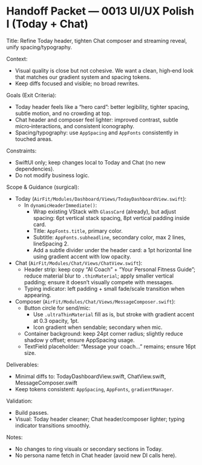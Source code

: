 
# Handoff Packet — 0013 UI/UX Polish I (Today + Chat)

Title: Refine Today header, tighten Chat composer and streaming reveal, unify spacing/typography.

Context:
- Visual quality is close but not cohesive. We want a clean, high‑end look that matches our gradient system and spacing tokens.
- Keep diffs focused and visible; no broad rewrites.

Goals (Exit Criteria):
- Today header feels like a “hero card”: better legibility, tighter spacing, subtle motion, and no crowding at top.
- Chat header and composer feel lighter: improved contrast, subtle micro‑interactions, and consistent iconography.
- Spacing/typography: use `AppSpacing` and `AppFonts` consistently in touched areas.

Constraints:
- SwiftUI only; keep changes local to Today and Chat (no new dependencies).
- Do not modify business logic.

Scope & Guidance (surgical):
- Today (`AirFit/Modules/Dashboard/Views/TodayDashboardView.swift`):
  - In `dynamicHeaderImmediate()`:
    - Wrap existing VStack with `GlassCard` (already), but adjust spacing: 6pt vertical stack spacing, 8pt vertical padding inside card.
    - Title: `AppFonts.title`, primary color.
    - Subtitle: `AppFonts.subheadline`, secondary color, max 2 lines, lineSpacing 2.
    - Add a subtle divider under the header card: a 1pt horizontal line using gradient accent with low opacity.
- Chat (`AirFit/Modules/Chat/Views/ChatView.swift`):
  - Header strip: keep copy “AI Coach” + “Your Personal Fitness Guide”; reduce material blur to `.thinMaterial`; apply smaller vertical padding; ensure it doesn’t visually compete with messages.
  - Typing indicator: left padding + small fade/scale transition when appearing.
- Composer (`AirFit/Modules/Chat/Views/MessageComposer.swift`):
  - Button circle for send/mic:
    - Use `.ultraThinMaterial` fill as is, but stroke with gradient accent at 0.3 opacity, 1pt.
    - Icon gradient when sendable; secondary when mic.
  - Container background: keep 24pt corner radius; slightly reduce shadow y offset; ensure AppSpacing usage.
  - TextField placeholder: “Message your coach…” remains; ensure 16pt size.

Deliverables:
- Minimal diffs to: TodayDashboardView.swift, ChatView.swift, MessageComposer.swift
- Keep tokens consistent: `AppSpacing`, `AppFonts`, `gradientManager`.

Validation:
- Build passes.
- Visual: Today header cleaner; Chat header/composer lighter; typing indicator transitions smoothly.

Notes:
- No changes to ring visuals or secondary sections in Today.
- No persona name fetch in Chat header (avoid new DI calls here).

